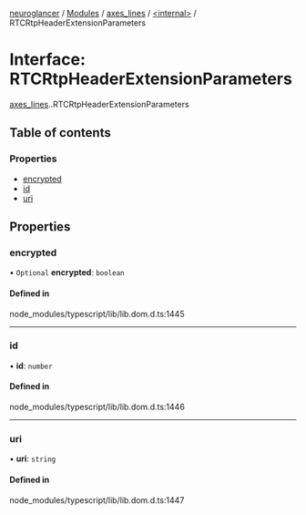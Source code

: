 [neuroglancer](../README.md) / [Modules](../modules.md) / [axes\_lines](../modules/axes_lines.md) / [<internal\>](../modules/axes_lines._internal_.md) / RTCRtpHeaderExtensionParameters

# Interface: RTCRtpHeaderExtensionParameters

[axes_lines](../modules/axes_lines.md).[<internal>](../modules/axes_lines._internal_.md).RTCRtpHeaderExtensionParameters

## Table of contents

### Properties

- [encrypted](axes_lines._internal_.RTCRtpHeaderExtensionParameters.md#encrypted)
- [id](axes_lines._internal_.RTCRtpHeaderExtensionParameters.md#id)
- [uri](axes_lines._internal_.RTCRtpHeaderExtensionParameters.md#uri)

## Properties

### encrypted

• `Optional` **encrypted**: `boolean`

#### Defined in

node_modules/typescript/lib/lib.dom.d.ts:1445

___

### id

• **id**: `number`

#### Defined in

node_modules/typescript/lib/lib.dom.d.ts:1446

___

### uri

• **uri**: `string`

#### Defined in

node_modules/typescript/lib/lib.dom.d.ts:1447
